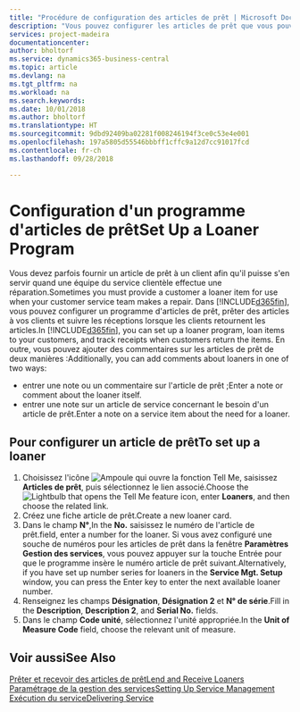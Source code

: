```yaml
---
title: "Procédure de configuration des articles de prêt | Microsoft Docs"
description: "Vous pouvez configurer les articles de prêt que vous pouvez prêter aux clients afin de remplacer les articles de service lors de leur maintenance."
services: project-madeira
documentationcenter: 
author: bholtorf
ms.service: dynamics365-business-central
ms.topic: article
ms.devlang: na
ms.tgt_pltfrm: na
ms.workload: na
ms.search.keywords: 
ms.date: 10/01/2018
ms.author: bholtorf
ms.translationtype: HT
ms.sourcegitcommit: 9dbd92409ba02281f008246194f3ce0c53e4e001
ms.openlocfilehash: 197a5805d55546bbbff1cffc9a12d7cc91017fcd
ms.contentlocale: fr-ch
ms.lasthandoff: 09/28/2018

---
```

# <a name="set-up-a-loaner-program"></a><span data-ttu-id="0d1fd-103">Configuration d'un programme d'articles de prêt</span><span class="sxs-lookup"><span data-stu-id="0d1fd-103">Set Up a Loaner Program</span></span>
<span data-ttu-id="0d1fd-104">Vous devez parfois fournir un article de prêt à un client afin qu'il puisse s'en servir quand une équipe du service clientèle effectue une réparation.</span><span class="sxs-lookup"><span data-stu-id="0d1fd-104">Sometimes you must provide a customer a loaner item for use when your customer service team makes a repair.</span></span> <span data-ttu-id="0d1fd-105">Dans [!INCLUDE[d365fin](includes/d365fin_md.md)], vous pouvez configurer un programme d'articles de prêt, prêter des articles à vos clients et suivre les réceptions lorsque les clients retournent les articles.</span><span class="sxs-lookup"><span data-stu-id="0d1fd-105">In [!INCLUDE[d365fin](includes/d365fin_md.md)], you can set up a loaner program, loan items to your customers, and track receipts when customers return the items.</span></span> <span data-ttu-id="0d1fd-106">En outre, vous pouvez ajouter des commentaires sur les articles de prêt de deux manières :</span><span class="sxs-lookup"><span data-stu-id="0d1fd-106">Additionally, you can add comments about loaners in one of two ways:</span></span>  
  
* <span data-ttu-id="0d1fd-107">entrer une note ou un commentaire sur l'article de prêt ;</span><span class="sxs-lookup"><span data-stu-id="0d1fd-107">Enter a note or comment about the loaner itself.</span></span>  
* <span data-ttu-id="0d1fd-108">entrer une note sur un article de service concernant le besoin d'un article de prêt.</span><span class="sxs-lookup"><span data-stu-id="0d1fd-108">Enter a note on a service item about the need for a loaner.</span></span>  

## <a name="to-set-up-a-loaner"></a><span data-ttu-id="0d1fd-109">Pour configurer un article de prêt</span><span class="sxs-lookup"><span data-stu-id="0d1fd-109">To set up a loaner</span></span>  
1. <span data-ttu-id="0d1fd-110">Choisissez l'icône ![Ampoule qui ouvre la fonction Tell Me](media/ui-search/search_small.png "Dites-moi ce que vous voulez faire"), saisissez **Articles de prêt**, puis sélectionnez le lien associé.</span><span class="sxs-lookup"><span data-stu-id="0d1fd-110">Choose the ![Lightbulb that opens the Tell Me feature](media/ui-search/search_small.png "Tell me what you want to do") icon, enter **Loaners**, and then choose the related link.</span></span>  
2. <span data-ttu-id="0d1fd-111">Créez une fiche article de prêt.</span><span class="sxs-lookup"><span data-stu-id="0d1fd-111">Create a new loaner card.</span></span> 
3. <span data-ttu-id="0d1fd-112">Dans le champ **N°**,</span><span class="sxs-lookup"><span data-stu-id="0d1fd-112">In the **No.**</span></span> <span data-ttu-id="0d1fd-113">saisissez le numéro de l'article de prêt.</span><span class="sxs-lookup"><span data-stu-id="0d1fd-113">field, enter a number for the loaner.</span></span> <span data-ttu-id="0d1fd-114">Si vous avez configuré une souche de numéros pour les articles de prêt dans la fenêtre **Paramètres Gestion des services**, vous pouvez appuyer sur la touche Entrée pour que le programme insère le numéro article de prêt suivant.</span><span class="sxs-lookup"><span data-stu-id="0d1fd-114">Alternatively, if you have set up number series for loaners in the **Service Mgt. Setup** window, you can press the Enter key to enter the next available loaner number.</span></span>  
4. <span data-ttu-id="0d1fd-115">Renseignez les champs **Désignation**, **Désignation 2** et **N° de série**.</span><span class="sxs-lookup"><span data-stu-id="0d1fd-115">Fill in the **Description**, **Description 2**, and **Serial No.** fields.</span></span>  
5. <span data-ttu-id="0d1fd-116">Dans le champ **Code unité**, sélectionnez l'unité appropriée.</span><span class="sxs-lookup"><span data-stu-id="0d1fd-116">In the **Unit of Measure Code** field, choose the relevant unit of measure.</span></span>  
  
## <a name="see-also"></a><span data-ttu-id="0d1fd-117">Voir aussi</span><span class="sxs-lookup"><span data-stu-id="0d1fd-117">See Also</span></span>
[<span data-ttu-id="0d1fd-118">Prêter et recevoir des articles de prêt</span><span class="sxs-lookup"><span data-stu-id="0d1fd-118">Lend and Receive Loaners</span></span>](service-how-to-lend-receive-loaners.md)  
[<span data-ttu-id="0d1fd-119">Paramétrage de la gestion des services</span><span class="sxs-lookup"><span data-stu-id="0d1fd-119">Setting Up Service Management</span></span>](service-setup-service.md)  
[<span data-ttu-id="0d1fd-120">Exécution du service</span><span class="sxs-lookup"><span data-stu-id="0d1fd-120">Delivering Service</span></span>](service-deliver-service.md)  


